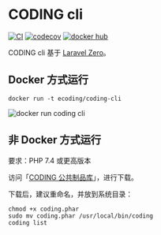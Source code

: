 # CODING cli

[![CI](https://github.com/Coding/coding-cli/actions/workflows/ci.yml/badge.svg?branch=php)](https://github.com/Coding/coding-cli/actions/workflows/ci.yml)
[![codecov](https://codecov.io/gh/Coding/coding-cli/branch/php/graph/badge.svg?token=Su2WCy3Yfg)](https://codecov.io/gh/Coding/coding-cli)
[![docker hub](https://img.shields.io/docker/automated/ecoding/coding-cli)](https://hub.docker.com/r/ecoding/coding-cli)

CODING cli 基于 [Laravel Zero](https://laravel-zero.com/)。

## Docker 方式运行

```shell
docker run -t ecoding/coding-cli
```

![docker run coding cli](https://user-images.githubusercontent.com/4971414/124108766-072a5b80-da99-11eb-9afa-8a9143e1f404.png)

## 非 Docker 方式运行

要求：PHP 7.4 或更高版本

访问「[CODING 公共制品库](https://coding-public.coding.net/public-artifacts/public/downloads/coding.phar/version/6352163/list)」，进行下载。

下载后，建议重命名，并放到系统目录：

```shell
chmod +x coding.phar
sudo mv coding.phar /usr/local/bin/coding
coding list
```
